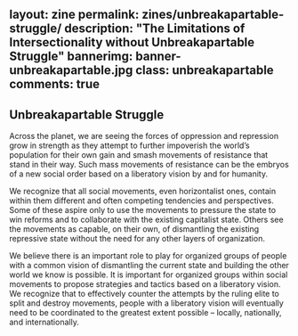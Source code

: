 layout: zine
permalink: zines/unbreakapartable-struggle/
description: "The Limitations of Intersectionality without Unbreakapartable Struggle"
bannerimg: banner-unbreakapartable.jpg
class: unbreakapartable
comments: true
---

<h2>Unbreakapartable Struggle</h2>

Across the planet, we are seeing the forces of oppression and repression grow in strength as they attempt to further impoverish the world’s population for their own gain and smash movements of resistance that stand in their way.  Such mass movements of resistance can be the embryos of a new social order based on a liberatory vision by and for humanity. 

We recognize that all social movements, even horizontalist ones, contain within them different and often competing tendencies and perspectives. Some of these aspire only to use the movements to pressure the state to win reforms and to collaborate with the existing capitalist state. Others see the movements as capable, on their own, of dismantling the existing repressive state without the need for any other layers of organization. 

We believe there is an important role to play for organized groups of people with a common vision of dismantling the current state and building the other world we know is possible.  It is important for organized groups within social movements to propose strategies and tactics based on a liberatory vision.  We recognize that to effectively counter the attempts by the ruling elite to split and destroy movements, people with a liberatory vision will eventually need to be coordinated to the greatest extent possible – locally, nationally, and internationally.